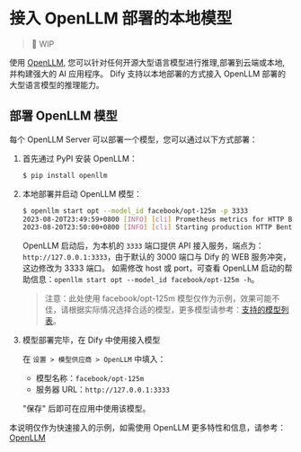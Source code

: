 # 接入 OpenLLM 部署的本地模型

> 🚧 WIP

使用 [OpenLLM](https://github.com/bentoml/OpenLLM), 您可以针对任何开源大型语言模型进行推理,部署到云端或本地,并构建强大的 AI 应用程序。
Dify 支持以本地部署的方式接入 OpenLLM 部署的大型语言模型的推理能力。

## 部署 OpenLLM 模型

每个 OpenLLM Server 可以部署一个模型，您可以通过以下方式部署：

1. 首先通过 PyPI 安装 OpenLLM：

    ```bash
    $ pip install openllm
    ```

2. 本地部署并启动 OpenLLM 模型：

    ```bash
    $ openllm start opt --model_id facebook/opt-125m -p 3333
    2023-08-20T23:49:59+0800 [INFO] [cli] Prometheus metrics for HTTP BentoServer from "_service:svc" can be accessed at http://localhost:3333/metrics.
    2023-08-20T23:50:00+0800 [INFO] [cli] Starting production HTTP BentoServer from "_service:svc" listening on http://0.0.0.0:3333 (Press CTRL+C to quit)
    ```
   
    OpenLLM 启动后，为本机的 `3333` 端口提供 API 接入服务，端点为：`http://127.0.0.1:3333`，由于默认的 3000 端口与 Dify 的 WEB 服务冲突，这边修改为 3333 端口。
    如需修改 host 或 port，可查看 OpenLLM 启动的帮助信息：`openllm start opt --model_id facebook/opt-125m -h`。

    > 注意：此处使用 facebook/opt-125m 模型仅作为示例，效果可能不佳，请根据实际情况选择合适的模型，更多模型请参考：[支持的模型列表](https://github.com/bentoml/OpenLLM#-supported-models)。

3. 模型部署完毕，在 Dify 中使用接入模型

   在 `设置 > 模型供应商 > OpenLLM` 中填入：

   - 模型名称：`facebook/opt-125m`
   - 服务器 URL：`http://127.0.0.1:3333`

   "保存" 后即可在应用中使用该模型。

本说明仅作为快速接入的示例，如需使用 OpenLLM 更多特性和信息，请参考：[OpenLLM](https://github.com/bentoml/OpenLLM)